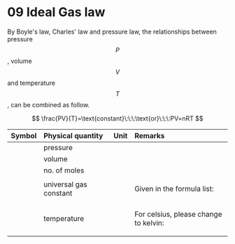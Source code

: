 # 09 Ideal Gas law

By Boyle's law, Charles' law and pressure law, the relationships between pressure $$P$$, volume $$V$$ and temperature $$T$$ , can be combined as follow.

$$
\frac{PV}{T}=\text{constant}\:\:\:\text{or}\:\:\:PV=nRT
$$

<table>
  <thead>
    <tr>
      <th style="text-align:left">Symbol</th>
      <th style="text-align:left">Physical quantity</th>
      <th style="text-align:left">Unit</th>
      <th style="text-align:left">Remarks</th>
    </tr>
  </thead>
  <tbody>
    <tr>
      <td style="text-align:left"></td>
      <td style="text-align:left">pressure</td>
      <td style="text-align:left"></td>
      <td style="text-align:left"></td>
    </tr>
    <tr>
      <td style="text-align:left"></td>
      <td style="text-align:left">volume</td>
      <td style="text-align:left"></td>
      <td style="text-align:left"></td>
    </tr>
    <tr>
      <td style="text-align:left"></td>
      <td style="text-align:left">no. of moles</td>
      <td style="text-align:left"></td>
      <td style="text-align:left"></td>
    </tr>
    <tr>
      <td style="text-align:left"></td>
      <td style="text-align:left">universal gas constant</td>
      <td style="text-align:left"></td>
      <td style="text-align:left">
        <p>Given in the formula list:</p>
        <p></p>
      </td>
    </tr>
    <tr>
      <td style="text-align:left"></td>
      <td style="text-align:left">temperature</td>
      <td style="text-align:left"></td>
      <td style="text-align:left">
        <p>For celsius, please change to kelvin:</p>
        <p></p>
      </td>
    </tr>
  </tbody>
</table>



